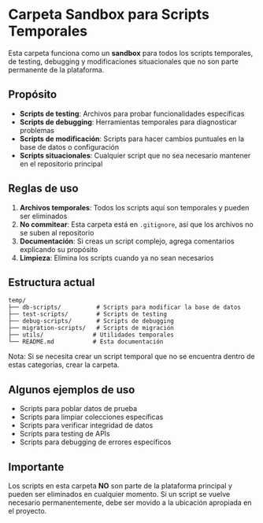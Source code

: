 # Carpeta Sandbox para Scripts Temporales

Esta carpeta funciona como un **sandbox** para todos los scripts temporales, de testing, debugging y modificaciones situacionales que no son parte permanente de la plataforma.

## Propósito

- **Scripts de testing**: Archivos para probar funcionalidades específicas
- **Scripts de debugging**: Herramientas temporales para diagnosticar problemas
- **Scripts de modificación**: Scripts para hacer cambios puntuales en la base de datos o configuración
- **Scripts situacionales**: Cualquier script que no sea necesario mantener en el repositorio principal

## Reglas de uso

1. **Archivos temporales**: Todos los scripts aquí son temporales y pueden ser eliminados
2. **No commitear**: Esta carpeta está en `.gitignore`, así que los archivos no se suben al repositorio
3. **Documentación**: Si creas un script complejo, agrega comentarios explicando su propósito
4. **Limpieza**: Elimina los scripts cuando ya no sean necesarios

## Estructura actual

```
temp/
├── db-scripts/          # Scripts para modificar la base de datos
├── test-scripts/        # Scripts de testing
├── debug-scripts/       # Scripts de debugging
├── migration-scripts/   # Scripts de migración
├── utils/              # Utilidades temporales
└── README.md           # Esta documentación
```
Nota: Si se necesita crear un script temporal que no se encuentra dentro de estas categorias, crear la carpeta.

## Algunos ejemplos de uso

- Scripts para poblar datos de prueba
- Scripts para limpiar colecciones específicas
- Scripts para verificar integridad de datos
- Scripts para testing de APIs
- Scripts para debugging de errores específicos

## Importante

Los scripts en esta carpeta **NO** son parte de la plataforma principal y pueden ser eliminados en cualquier momento. Si un script se vuelve necesario permanentemente, debe ser movido a la ubicación apropiada en el proyecto.
